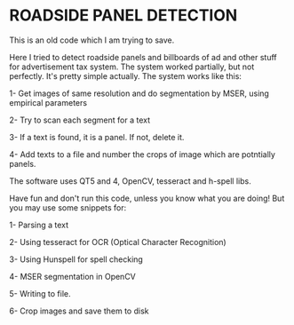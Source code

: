 # ROADSIDE PANEL DETECTION

This is an old code which I am trying to save. 

Here I tried to detect roadside panels and billboards of ad and other stuff for advertisement tax system. The system worked partially, but not perfectly.
It's pretty simple actually. The system works like this: 

1- Get images of same resolution and do segmentation by MSER, using empirical parameters 

2- Try to scan each segment for a text

3- If a text is found, it is a panel. If not, delete it.

4- Add texts to a file and number the crops of image which are potntially panels.

The software uses QT5 and 4, OpenCV, tesseract and h-spell libs.

Have fun and don't run this code, unless you know what you are doing! But you may use some snippets for:

1- Parsing a text

2- Using tesseract for OCR (Optical Character Recognition)

3- Using Hunspell for spell checking 

4- MSER segmentation in OpenCV

5- Writing to file. 

6- Crop images and save them to disk 



